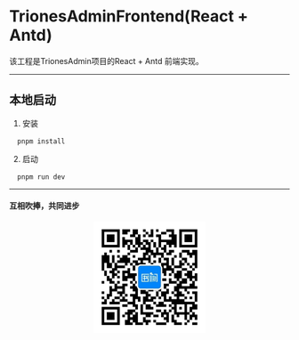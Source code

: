 # TrionesAdminFrontend(React + Antd)
该工程是TrionesAdmin项目的React + Antd 前端实现。

---
## 本地启动
1. 安装
```shell
  pnpm install
```
2. 启动
```shell
  pnpm run dev
```

---

#### 互相吹捧，共同进步

<div style="width: 100%;text-align: center;">
   <img src="images/shuque_wx.jpg" width="200px" alt="">
</div>
